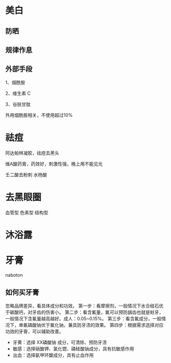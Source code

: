 
# 美白

## 防晒

## 规律作息

## 外部手段

1、烟酰胺

2、维生素 C

3、谷胱甘肽

外用烟酰胺相关，不使用超过10%


# 祛痘
阿达帕林凝胶，祛痘去黑头

维A酸药膏，药效好，刺激性强，晚上用不能见光

壬二酸去粉刺
水杨酸

# 去黑眼圈
血管型
色素型
结构型

# 沐浴露


# 牙膏
naboton

## 如何买牙膏
忽略品牌差异，看具体成分和功效。
第一步：看摩擦剂，一般情况下水合硅石优于碳酸钙，对牙齿的伤害小。
第二步：看含氟量，氟可以预防龋齿也就是蛀牙，一般情况下含氟量越高越好。成人：0.05~0.15%。
第三步：看含氟成分，一般情况下，单氟磷酸钠优于氟化钠，兼具防牙渍的效果。
第四步：根据需求选择对应功效的牙膏，可以辅助改善。
- 牙黄：选择 XX磷酸钠 成分，可清除、预防牙渍
- 敏感：选择硝酸钾、氯化锶、磷硅酸钠成分，具有抗敏感作用
- 出血：选择氨甲环酸成分，具有止血作用